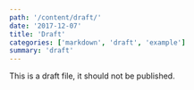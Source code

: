 ```yaml
---
path: '/content/draft/'
date: '2017-12-07'
title: 'Draft'
categories: ['markdown', 'draft', 'example']
summary: 'draft'
---
```


This is a draft file, it should not be published.
